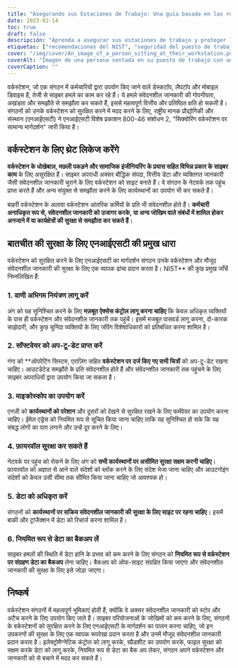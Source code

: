 ```yaml
---
title: "Asegurando sus Estaciones de Trabajo: Una guía basada en las recomendaciones del NIST"
date: 2023-02-14
toc: true
draft: false
descripción: "Aprenda a asegurar sus estaciones de trabajo y proteger la información sensible con esta completa guía basada en las recomendaciones del NIST para implementar controles de acceso fuertes, mantener el software actualizado, utilizar software antivirus, habilitar la protección de firewall, implementar el cifrado de datos y realizar copias de seguridad de los datos con regularidad."
etiquetas: ["recomendaciones del NIST", "seguridad del puesto de trabajo", "ciberseguridad", "cifrado de datos", "protección con cortafuegos", "software antivirus", "controles de acceso", "información sensible", "ciberataques", "copia de seguridad de datos"]
cover: "/img/cover/An_image_of_a_person_sitting_at_their_workstation.png"
coverAlt: "Imagen de una persona sentada en su puesto de trabajo con un candado de seguridad en primer plano, indicando la importancia de asegurar los puestos de trabajo."
coverCaption: ""
---
```



 वर्कस्टेशन, जो एक संगठन में कर्मचारियों द्वारा उपयोग किए जाने वाले डेस्कटॉप, लैपटॉप और मोबाइल डिवाइस हैं, तेजी से साइबर हमले का काम कर रहे हैं। ये हमले संवेदनशील जानकारी की गोपनीयता, अखंडता और समझौते से समझौता कर सकते हैं, इससे महत्वपूर्ण वित्तीय और प्रतिष्ठित क्षति हो सकती है। संगठनों को उनके वर्कस्टेशन को सुरक्षित करने में मदद करने के लिए, राष्ट्रीय मानक प्रौद्योगिकी और संस्थान (एनआईएसटी) ने एनआईएसटी विशेष प्रकाशन 800-46 संशोधन 2, "सिक्योरिंग वर्कस्टेशन पर सामान्य मार्गदर्शन" जारी किया है।
 
 ## वर्कस्टेशन के लिए थ्रेट लिकेज करेंगे
 
 **वर्कस्टेशन के धोखेबाज़, मछली पकड़ने और सामाजिक इंजीनियरिंग के प्रयास सहित विभिन्न प्रकार के साइबर काम** के लिए असुरक्षित हैं। साइबर अपराधी अक्सर बौद्धिक संपदा, वित्तीय डेटा और व्यक्तिगत जानकारी जैसी संवेदनशील जानकारी चुराने के लिए वर्कस्टेशन को साइट बनाते हैं। वे संगठन के नेटवर्क तक पहुंच प्राप्त करते हैं और अन्य संयुक्त से समझौता करने के लिए कार्यस्थानों का उपयोग भी कर सकते हैं।
 
 बाहरी वर्कस्टेशन के अलावा वर्कस्टेशन आंतरिक कर्मियों के प्रति भी संवेदनशील होते हैं। **कर्मचारी अनाधिकृत रूप से, संवेदनशील जानकारी को उजागर करके, या अन्य जोखिम वाले संबंधों में शामिल होकर अनजाने में या कार्यक्षेत्रों की सुरक्षा से समझौता कर सकते हैं**।
 
 ## बातचीत की सुरक्षा के लिए एनआईएसटी की प्रमुख धारा
 
 वर्कस्टेशन को सुरक्षित करने के लिए एनआईएसटी का मार्गदर्शन संगठन उनके वर्कस्टेशन और मौजूद संवेदनशील जानकारी की सुरक्षा के लिए एक व्यापक ढांचा प्रदान करता है। NIST** की कुछ प्रमुख जाँचें निम्नलिखित हैं:
 
 ### 1. वाणी अभिगम नियंत्रण लागू करें
 
 अंग को यह सुनिश्चित करने के लिए **मज़बूत ऐक्सेस कंट्रोल लागू करना चाहिए** कि केवल अधिकृत व्यक्तियों के पास ही वर्कस्टेशन और संवेदनशील जानकारी तक पहुंचें। इसमें मजबूत पासवर्ड लागू करना, दो-कारक साझेदारी, और कुछ चुनिंदा व्यक्तियों के लिए जंपिंग विशेषाधिकारों को प्रतिबंधित करना शामिल है।
 
 ### 2. सॉफ्टवेयर को अप-टू-डेट प्राप्त करें
 
 गंगा को **ऑपरेटिंग सिस्टम, एराज़िंग सहित **वर्कस्टेशन पर दर्ज किए गए सभी चित्रों** को अप-टू-डेट रखना चाहिए। आउटडेटेड समझौते के प्रति संवेदनशील होते हैं और संवेदनशील जानकारी तक पहुंचने के लिए साइबर अपराधियों द्वारा उपयोग किया जा सकता है।
 
 ### 3. माइक्रोस्कोप का उपयोग करें
 
 एनजी को **कार्यस्थानों को परेशान** और दूसरों को देखने से सुरक्षित रखने के लिए फर्मवेयर का उपयोग करना चाहिए। ईमेल एड्रेस को नियमित रूप से सूचित किया जाना चाहिए ताकि यह सुनिश्चित हो सके कि यह संबद्ध लोगों का पता लगाने और उन्हें दूर करने के लिए।
 
 ### 4. फ़ायरवॉल सुरक्षा कर सकते हैं
 
 नेटवर्क पर पहुंच को रोकने के लिए अंग को **सभी कार्यस्थानों पर असीमित सुरक्षा सक्षम करनी चाहिए**। फ़ायरवॉल को अज्ञात से आने वाले संदेशों को ब्लॉक करने के लिए संदेश भेजा जाना चाहिए और आउटगोइंग संदेशों को केवल उसी सीमा तक सीमित किया जाना चाहिए जो आवश्यक हो।
 
 ### 5. डेटा को अधिकृत करें
 
 संगठनों को **कार्यस्थानों पर सक्रिय संवेदनशील जानकारी की सुरक्षा के लिए साइट पर रहना चाहिए**। इसमें बाकी और ट्रांजैक्शन में डेटा को रिचार्ज करना शामिल है।
 
 ### 6. नियमित रूप से डेटा का बैकअप लें
 
 साइबर हमलों की स्थिति में डेटा हानि के प्रभाव को कम करने के लिए संगठन को **नियमित रूप से वर्कस्टेशन पर संग्रहण डेटा का बैकअप** लेना चाहिए। बैकअप को ऑफ-साइट संग्रहित किया जाएगा और संवेदनशील जानकारी की सुरक्षा के लिए इसे जोड़ा जाएगा।
 
 ## निष्कर्ष
 
 वर्कस्टेशन संगठनों में महत्वपूर्ण भूमिकाएं होती हैं, क्योंकि वे अक्सर संवेदनशील जानकारी को स्टोर और अटैच करने के लिए उपयोग किए जाते हैं। साइबर परियोजनाओं के जोखिमों को कम करने के लिए, संगठनों के वर्कस्टेशनों को सुरक्षित करने के लिए एनआईएसटी के मार्गदर्शन का पालन करना चाहिए, जो इन उपकरणों की सुरक्षा के लिए एक व्यापक रूपरेखा प्रदान करता है और उनमें मौजूद संवेदनशील जानकारी प्रदान करता है। इलेक्ट्रोमैग्नेटिक कंट्रोल को लागू करके, स्प्रैडशीट का उपयोग करके, फाइल सुरक्षा को सक्षम करके डेटा को लागू करके, नियमित रूप से डेटा का बैक अप लेकर, संगठन अपने वर्कस्टेशन और जानकारी को से बचाने में मदद कर सकते हैं।
 
